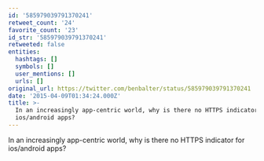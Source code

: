 ```yaml
---
id: '585979039791370241'
retweet_count: '24'
favorite_count: '23'
id_str: '585979039791370241'
retweeted: false
entities:
  hashtags: []
  symbols: []
  user_mentions: []
  urls: []
original_url: https://twitter.com/benbalter/status/585979039791370241
date: '2015-04-09T01:34:24.000Z'
title: >-
  In an increasingly app-centric world, why is there no HTTPS indicator for
  ios/android apps?
---
```


In an increasingly app-centric world, why is there no HTTPS indicator for ios/android apps?